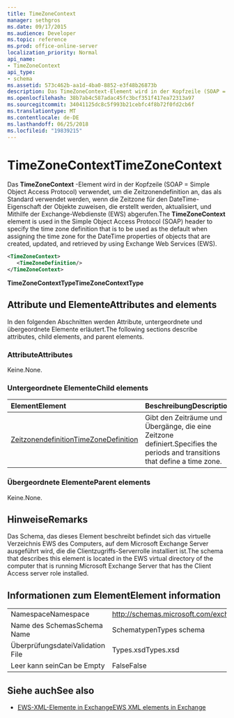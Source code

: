 ```yaml
---
title: TimeZoneContext
manager: sethgros
ms.date: 09/17/2015
ms.audience: Developer
ms.topic: reference
ms.prod: office-online-server
localization_priority: Normal
api_name:
- TimeZoneContext
api_type:
- schema
ms.assetid: 573c462b-aa1d-4ba0-8852-e3f48b26873b
description: Das TimeZoneContext-Element wird in der Kopfzeile (SOAP = Simple Object Access Protocol) verwendet, um die Zeitzonendefinition an, das als Standard verwendet werden, wenn die Zeitzone für den DateTime-Eigenschaft der Objekte zuweisen, die erstellt, aktualisiert und durch abgerufen werden verwenden die Exchange-Webdienste (EWS).
ms.openlocfilehash: 38b7ab4c587adac45fc3bcf351f417ea72313a97
ms.sourcegitcommit: 34041125dc8c5f993b21cebfc4f8b72f0fd2cb6f
ms.translationtype: MT
ms.contentlocale: de-DE
ms.lasthandoff: 06/25/2018
ms.locfileid: "19839215"
---
```

# <a name="timezonecontext"></a><span data-ttu-id="8fd42-103">TimeZoneContext</span><span class="sxs-lookup"><span data-stu-id="8fd42-103">TimeZoneContext</span></span>

<span data-ttu-id="8fd42-104">Das **TimeZoneContext** -Element wird in der Kopfzeile (SOAP = Simple Object Access Protocol) verwendet, um die Zeitzonendefinition an, das als Standard verwendet werden, wenn die Zeitzone für den DateTime-Eigenschaft der Objekte zuweisen, die erstellt werden, aktualisiert, und Mithilfe der Exchange-Webdienste (EWS) abgerufen.</span><span class="sxs-lookup"><span data-stu-id="8fd42-104">The **TimeZoneContext** element is used in the Simple Object Access Protocol (SOAP) header to specify the time zone definition that is to be used as the default when assigning the time zone for the DateTime properties of objects that are created, updated, and retrieved by using Exchange Web Services (EWS).</span></span> 
  
```xml
<TimeZoneContext>
   <TimeZoneDefinition/>
</TimeZoneContext>
```

 <span data-ttu-id="8fd42-105">**TimeZoneContextType**</span><span class="sxs-lookup"><span data-stu-id="8fd42-105">**TimeZoneContextType**</span></span>
## <a name="attributes-and-elements"></a><span data-ttu-id="8fd42-106">Attribute und Elemente</span><span class="sxs-lookup"><span data-stu-id="8fd42-106">Attributes and elements</span></span>

<span data-ttu-id="8fd42-107">In den folgenden Abschnitten werden Attribute, untergeordnete und übergeordnete Elemente erläutert.</span><span class="sxs-lookup"><span data-stu-id="8fd42-107">The following sections describe attributes, child elements, and parent elements.</span></span>
  
### <a name="attributes"></a><span data-ttu-id="8fd42-108">Attribute</span><span class="sxs-lookup"><span data-stu-id="8fd42-108">Attributes</span></span>

<span data-ttu-id="8fd42-109">Keine.</span><span class="sxs-lookup"><span data-stu-id="8fd42-109">None.</span></span>
  
### <a name="child-elements"></a><span data-ttu-id="8fd42-110">Untergeordnete Elemente</span><span class="sxs-lookup"><span data-stu-id="8fd42-110">Child elements</span></span>

|<span data-ttu-id="8fd42-111">**Element**</span><span class="sxs-lookup"><span data-stu-id="8fd42-111">**Element**</span></span>|<span data-ttu-id="8fd42-112">**Beschreibung**</span><span class="sxs-lookup"><span data-stu-id="8fd42-112">**Description**</span></span>|
|:-----|:-----|
|[<span data-ttu-id="8fd42-113">Zeitzonendefinition</span><span class="sxs-lookup"><span data-stu-id="8fd42-113">TimeZoneDefinition</span></span>](timezonedefinition.md) <br/> |<span data-ttu-id="8fd42-114">Gibt den Zeiträume und Übergänge, die eine Zeitzone definiert.</span><span class="sxs-lookup"><span data-stu-id="8fd42-114">Specifies the periods and transitions that define a time zone.</span></span>  <br/> |
   
### <a name="parent-elements"></a><span data-ttu-id="8fd42-115">Übergeordnete Elemente</span><span class="sxs-lookup"><span data-stu-id="8fd42-115">Parent elements</span></span>

<span data-ttu-id="8fd42-116">Keine.</span><span class="sxs-lookup"><span data-stu-id="8fd42-116">None.</span></span>
  
## <a name="remarks"></a><span data-ttu-id="8fd42-117">Hinweise</span><span class="sxs-lookup"><span data-stu-id="8fd42-117">Remarks</span></span>

<span data-ttu-id="8fd42-118">Das Schema, das dieses Element beschreibt befindet sich das virtuelle Verzeichnis EWS des Computers, auf dem Microsoft Exchange Server ausgeführt wird, die die Clientzugriffs-Serverrolle installiert ist.</span><span class="sxs-lookup"><span data-stu-id="8fd42-118">The schema that describes this element is located in the EWS virtual directory of the computer that is running Microsoft Exchange Server that has the Client Access server role installed.</span></span>
  
## <a name="element-information"></a><span data-ttu-id="8fd42-119">Informationen zum Element</span><span class="sxs-lookup"><span data-stu-id="8fd42-119">Element information</span></span>

|||
|:-----|:-----|
|<span data-ttu-id="8fd42-120">Namespace</span><span class="sxs-lookup"><span data-stu-id="8fd42-120">Namespace</span></span>  <br/> |http://schemas.microsoft.com/exchange/services/2006/types  <br/> |
|<span data-ttu-id="8fd42-121">Name des Schemas</span><span class="sxs-lookup"><span data-stu-id="8fd42-121">Schema Name</span></span>  <br/> |<span data-ttu-id="8fd42-122">Schematypen</span><span class="sxs-lookup"><span data-stu-id="8fd42-122">Types schema</span></span>  <br/> |
|<span data-ttu-id="8fd42-123">Überprüfungsdatei</span><span class="sxs-lookup"><span data-stu-id="8fd42-123">Validation File</span></span>  <br/> |<span data-ttu-id="8fd42-124">Types.xsd</span><span class="sxs-lookup"><span data-stu-id="8fd42-124">Types.xsd</span></span>  <br/> |
|<span data-ttu-id="8fd42-125">Leer kann sein</span><span class="sxs-lookup"><span data-stu-id="8fd42-125">Can be Empty</span></span>  <br/> |<span data-ttu-id="8fd42-126">False</span><span class="sxs-lookup"><span data-stu-id="8fd42-126">False</span></span>  <br/> |
   
## <a name="see-also"></a><span data-ttu-id="8fd42-127">Siehe auch</span><span class="sxs-lookup"><span data-stu-id="8fd42-127">See also</span></span>



- [<span data-ttu-id="8fd42-128">EWS-XML-Elemente in Exchange</span><span class="sxs-lookup"><span data-stu-id="8fd42-128">EWS XML elements in Exchange</span></span>](ews-xml-elements-in-exchange.md)

